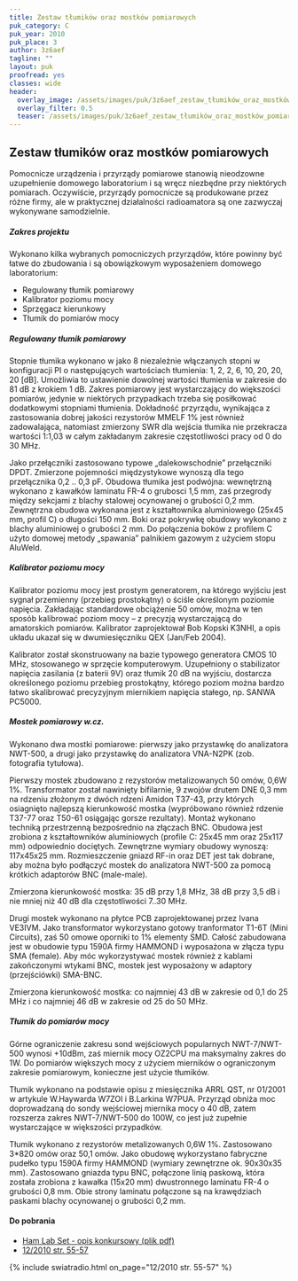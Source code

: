 ```yaml
---
title: Zestaw tłumików oraz mostków pomiarowych
puk_category: C
puk_year: 2010
puk_place: 3
author: 3z6aef
tagline: ""
layout: puk
proofread: yes
classes: wide
header:
  overlay_image: /assets/images/puk/3z6aef_zestaw_tłumików_oraz_mostków_pomiarowych.jpg
  overlay_filter: 0.5
  teaser: /assets/images/puk/3z6aef_zestaw_tłumików_oraz_mostków_pomiarowych.jpg
---
```


Zestaw tłumików oraz mostków pomiarowych
----------------------------------------

Pomocnicze urządzenia i przyrządy pomiarowe stanowią nieodzowne uzupełnienie domowego laboratorium i są wręcz niezbędne przy niektórych pomiarach. Oczywiście, przyrządy pomocnicze są produkowane przez różne firmy, ale w praktycznej działalności radioamatora są one zazwyczaj wykonywane samodzielnie.

##### Zakres projektu

Wykonano kilka wybranych pomocniczych przyrządów, które powinny być łatwe do zbudowania i są obowiązkowym wyposażeniem domowego laboratorium:

* Regulowany tłumik pomiarowy
* Kalibrator poziomu mocy
* Sprzęgacz kierunkowy
* Tłumik do pomiarów mocy

##### Regulowany tłumik pomiarowy

Stopnie tłumika wykonano w jako 8 niezależnie włączanych stopni w konfiguracji PI o następujących wartościach tłumienia: 1, 2, 2, 6, 10, 20, 20, 20 [dB]. Umożliwia to ustawienie dowolnej wartości tłumienia w zakresie do 81 dB z krokiem 1 dB. Zakres pomiarowy jest wystarczający do większości pomiarów, jedynie w niektórych przypadkach trzeba się posiłkować dodatkowymi stopniami tłumienia. Dokładność przyrządu, wynikająca z zastosowania dobrej jakości rezystorów MMELF 1% jest również zadowalająca, natomiast zmierzony SWR dla wejścia tłumika nie przekracza wartości 1:1,03 w całym zakładanym zakresie częstotliwości pracy od 0 do 30 MHz.

Jako przełączniki zastosowano typowe „dalekowschodnie” przełączniki DPDT. Zmierzone pojemności międzystykowe wynoszą dla tego przełącznika 0,2 .. 0,3 pF. Obudowa tłumika jest podwójna: wewnętrzną wykonano z kawałków laminatu FR-4 o grubosci 1,5 mm, zaś przegrody między sekcjami z blachy stalowej ocynowanej o grubości 0,2 mm. Zewnętrzna obudowa wykonana jest z kształtownika aluminiowego (25x45 mm, profil C) o długości 150 mm. Boki oraz pokrywkę obudowy wykonano z blachy aluminiowej o grubości 2 mm. Do połączenia boków z profilem C użyto domowej metody „spawania” palnikiem gazowym z użyciem stopu AluWeld.

##### Kalibrator poziomu mocy

Kalibrator poziomu mocy jest prostym generatorem, na którego wyjściu jest sygnał przemienny (przebieg prostokątny) o ściśle określonym poziomie napięcia. Zakładając standardowe obciążenie 50 omów, można w ten sposób kalibrować poziom mocy – z precyzją wystarczającą do amatorskich pomiarów. Kalibrator zaprojektował Bob Kopski K3NHI, a opis układu ukazał się w dwumiesięczniku QEX (Jan/Feb 2004).

Kalibrator został skonstruowany na bazie typowego generatora CMOS 10 MHz, stosowanego w sprzęcie komputerowym. Uzupełniony o stabilizator napięcia zasilania (z baterii 9V) oraz tłumik 20 dB na wyjściu, dostarcza określonego poziomu przebieg prostokątny, którego poziom można bardzo łatwo skalibrować precyzyjnym miernikiem napięcia stałego, np. SANWA PC5000.

##### Mostek pomiarowy w.cz.

Wykonano dwa mostki pomiarowe: pierwszy jako przystawkę do analizatora NWT-500, a drugi jako przystawkę do analizatora VNA-N2PK (zob. fotografia tytułowa).

Pierwszy mostek zbudowano z rezystorów metalizowanych 50 omów, 0,6W 1%. Transformator został nawinięty bifilarnie, 9 zwojów drutem DNE 0,3 mm na rdzeniu złożonym z dwóch rdzeni Amidon T37-43, przy których osiagnięto najlepszą kierunkowość mostka (wypróbowano również rdzenie T37-77 oraz T50-61 osiągając gorsze rezultaty). Montaż wykonano techniką przestrzenną bezpośrednio na złączach BNC.  Obudowa jest zrobiona z kształtowników aluminiowych (profile C: 25x45 mm oraz 25x117 mm) odpowiednio dociętych. Zewnętrzne wymiary obudowy wynoszą: 117x45x25 mm. Rozmieszczenie gniazd RF-in oraz DET jest tak dobrane, aby można było podłączyć mostek do analizatora NWT-500 za pomocą krótkich adaptorów BNC (male-male).

Zmierzona kierunkowość mostka: 35 dB przy 1,8 MHz, 38 dB przy 3,5 dB i nie mniej niż 40 dB dla częstotliwości 7..30 MHz.

Drugi mostek wykonano na płytce PCB zaprojektowanej przez Ivana VE3IVM. Jako transformator wykorzystano gotowy tranformator T1-6T (Mini Circuits), zaś 50 omowe oporniki to 1% elementy SMD. Całość zabudowana jest w obudowie typu 1590A firmy HAMMOND i wyposażona w złącza typu SMA (female). Aby móc wykorzystywać mostek również z kablami zakończonymi wtykami BNC, mostek jest wyposażony w adaptory (przejściówki) SMA-BNC.

Zmierzona kierunkowość mostka: co najmniej 43 dB w zakresie od 0,1 do 25 MHz i co najmniej 46 dB w zakresie od 25 do 50 MHz.

##### Tłumik do pomiarów mocy

Górne ograniczenie zakresu sond wejściowych popularnych NWT-7/NWT-500 wynosi +10dBm, zaś miernik mocy OZ2CPU ma maksymalny zakres do 1W. Do pomiarów większych mocy z użyciem mierników o ograniczonym zakresie pomiarowym, konieczne jest użycie tłumików.

Tłumik wykonano na podstawie opisu z miesięcznika ARRL QST, nr 01/2001 w artykule W.Haywarda W7ZOI i B.Larkina W7PUA. Przyrząd obniża moc doprowadzaną do sondy wejściowej miernika mocy o 40 dB, zatem rozszerza zakres NWT-7/NWT-500 do 100W, co jest już zupełnie wystarczające w większości przypadków.

Tłumik wykonano z rezystorów metalizowanych 0,6W 1%. Zastosowano 3\*820 omów oraz 50,1 omów. Jako obudowę wykorzystano fabryczne pudełko typu 1590A firmy HAMMOND (wymiary zewnętrzne ok. 90x30x35 mm). Zastosowano gniazda typu BNC, połączone linią paskową, która została zrobiona z kawałka (15x20 mm) dwustronnego laminatu FR-4 o grubości 0,8 mm. Obie strony laminatu połączone są na krawędziach paskami blachy ocynowanej o grubości 0,2 mm.

#### Do pobrania

- [Ham Lab Set - opis konkursowy (plik pdf)](/assets/bin/3Z6AEF_HamLabSet.pdf)
- [12/2010 str. 55-57](http://www.swiatradio.com.pl/virtual/modules.php?name=Downloads&d_op=getit&lid=31)

{% include swiatradio.html on_page="12/2010 str. 55-57" %}


 


